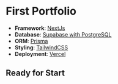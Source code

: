 # First Portfolio

- **Framework**: [NextJs](https://nextjs.org/)
- **Database**: [Supabase with PostgreSQL](https://supabase.com)
- **ORM**: [Prisma](https://prisma.io/)
- **Styling**: [TailwindCSS](https://tailwindcss.com/)
- **Deployment**: [Vercel](https://vercel.com)

## Ready for Start
